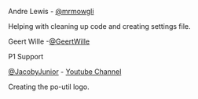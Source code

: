 Andre Lewis - [@mrmowgli](https://github.com/mrmowgli)

Helping with cleaning up code and creating settings file.

Geert Wille -[@GeertWille](https://github.com/GeertWille)

P1 Support

[@JacobyJunior](https://github.com/jacobyjunior) - [Youtube Channel](https://www.youtube.com/c/ijuniortvchannel)

Creating the po-util logo.
